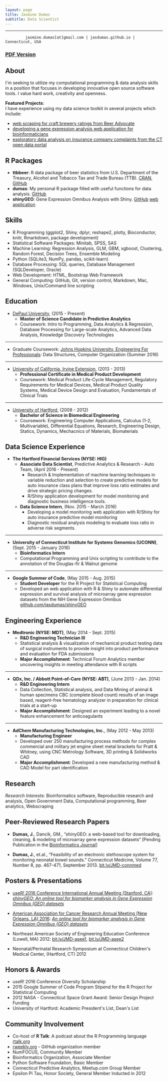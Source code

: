 ```yaml
---
layout: page
title: Jasmine Dumas
subtitle: Data Scientist
---
```


-------------

	         jasmine.dumas[at]gmail.com | jasdumas.github.io | Connecticut, USA

### [PDF Version](https://github.com/jasdumas/jasdumas.github.io/blob/master/jasmine_dumas_resume.pdf)

About
---------
I'm seeking to utilize my computational programming & data analysis skills in a position that focuses in developing innovative open source software tools. I value hard work, creativity and openness. 

**Featured Projects**:     
I have experience using my data science toolkit in several projects which include:   

* [web scraping for craft brewery ratings from Beer Advocate](http://trendct.org/2016/03/18/tutorial-web-scraping-and-mapping-breweries-with-import-io-and-r/)     
* [developing a gene expression analysis web application for bioinformaticians](http://gdancik.github.io/shinyGEO/)     
* [exploratory data analysis on insurance company complaints from the CT open data portal](http://rpubs.com/jasdumas/eda-ct-insurance)

R Packages
----------
* **ttbbeer**: R data package of beer statistics from U.S. Department of the Treasury, Alcohol and Tobacco Tax and Trade Bureau (TTB).  [CRAN](https://cran.r-project.org/web/packages/ttbbeer/), [GitHub](https://github.com/jasdumas/ttbbeer)
* **dumas**: My personal R package filled with useful functions for data analysis. [GitHub](https://github.com/jasdumas/dumas)
* **shinyGEO**: Gene Expression Omnibus Analysis with Shiny. [GitHub](https://github.com/jasdumas/shinyGEO) [web application](http://bioinformatics.easternct.edu/shinyGEO/)


Skills
---------
* R Programming (ggplot2, Shiny, dplyr, reshape2, plotly, Bioconductor, knitr, Rmarkdown, package development)
* Statistical Software Packages: Minitab, SPSS, SAS
* Machine Learning: Regression Analysis, GLM, GBM, xgboost, Clustering, Random Forest, Decision Trees, Ensemble Modeling
* Python (SQLite3, NumPy, pandas, scikit-learn)
* Database Processing: SQL queries, Database Management (SQLDeveloper, Oracle)
* Web Development: HTML, Bootstrap Web Framework
* General Computing: GitHub, Git, version control, Markdown, Mac, Windows, Unix/Command line scripting


Education
---------

* [DePaul University](https://www.cdm.depaul.edu/academics/Pages/MS-in-Predictive-Analytics.aspx), (2015 - Present)
  * **Master of Science Candidate in Predictive Analytics**
  * Coursework: Intro to Programming, Data Analytics & Regression, Database Processing for Large-scale Analytics, Advanced Data Analysis, Knowledge Discovery Technologies 

___________

* Graduate Coursework: [Johns Hopkins University, Engineering For Professionals](https://ep.jhu.edu/programs-and-courses/programs/computer-science): Data Structures, Computer Organization (Summer 2016)

___________

* [University of California, Irvine Extension](http://unex.uci.edu/areas/life_sciences/medical_products/), (2013 - 2013)   
  * **Professional Certificate in Medical Product Development**       
  * Coursework: Medical Product Life-Cycle Management, Regulatory Requirements for Medical Devices, Medical Product Quality Systems, Medical Device Design and Evaluation, Fundamentals of Clinical Trials

___________

* [University of Hartford](http://www.hartford.edu/ceta/undergraduate/engineering/BM/), (2008 - 2012)    
  * **Bachelor of Science in Biomedical Engineering**	   
  * Coursework: Engineering Computer Applications, Calculus (1-2, Multivariable), Differential Equations, Research, Engineering Design, Statics, Dynamics, Mechacnics of Materials, Biomaterials  


Data Science Experience
---------
* **The Hartford Financial Services (NYSE: HIG)**   
  * **Associate Data Scientist**, Predictive Analytics & Research - Auto Team, (April 2016 - Present)	    
    - Research & Implementation of machine learning techniques in variable reduction and selection to create predictive 
      models for auto insurance class plans that improve loss ratio estimates and drive strategic pricing changes.   
    - R/Shiny application development for model monitoring and diagnostic business intelligence tools.    
  * **Data Science Intern**, (Nov. 2015  - March 2016)     
    - Developing a model monitoring web application with R/Shiny for auto insurance predictive model monitoring
    - Diagnostic residual analysis modeling to evaluate loss ratio in adverse risk segments.

___________

* **University of Connecticut Institute for Systems Genomics (UCONN)**, (Sept. 2015 - January 2016)      
  * **Bioinformatics Intern**     
  - Computational Programming and Unix scripting to contribute to the annotation of the Douglas-fir & Walnut genome

___________

* **Google Summer of Code**, (May 2015 - Aug. 2015)        
  * **Student Developer** for the R Project for Statistical Computing     
  - Developed an web application with R & Shiny to automate differential expression and survival analysis of microarray gene expression datasets from the NIH Gene Expression Omnibus [github.com/jasdumas/shinyGEO](http://jasdumas.github.io/shinyGEO/)

Engineering Experience
---------
* **Medtronic (NYSE: MDT)**, (May 2014 - Sept. 2015)     
  * **R&D Engineering Technician III**      
  - Statistical analysis & visualization of mechanical product testing data of surgical instruments to provide insight into product performance and evaluation for FDA submissions   
  - **Major Accomplishment**: Technical Forum Analytics member uncovering insights in meeting attendance with R scripts

___________

* **QDx, Inc. / Abbott Point-of-Care (NYSE: ABT)**, (June 2013 - Jan. 2014)      
  * **R&D Engineering Intern**     
  - Data Collection, Statistical analysis, and Data Mining of animal & human specimens CBC (complete blood count) results of an image based, reagent-free hematology analyzer in preparation for clinical trials at a start-up	   
  - **Major Accomplishment**: Designed an experiment leading to a novel feature enhancement for anticoagulants 

___________

* **AdChem Manufacturing Technologies, Inc.**, (May 2012 - May 2013)     
  * **Manufacturing Engineer**     
  - Developed over 250 manufacturing process methods for complex commercial and military jet engine sheet metal brackets for Pratt & Whitney, using CNC Metrology Software, 3D printing & Solidworks CAD 
  - **Major Accomplishment**: Developed a new manufacturing method & CAD Model for part identification


Research
---------
*Research Interests*: Bioinformatics software, Reproducible research and analysis, Open Government Data, Computational programming, Beer analytics, Webscraping

Peer-Reviewed Research Papers
---------
* **Dumas, J.**, Dancik, GM., “shinyGEO: a web-based tool for downloading, cleaning, & modeling of microarray gene 
expression datasets“ [Pending Publication in the [Bioinformatics Journal](http://bioinformatics.oxfordjournals.org/)]    

* **Dumas, J.**, et.al., “Feasibility of an electronic stethoscope system for monitoring neonatal bowel sounds.” Connecticut Medicine, Volume 77, Number 8, pp. 467-471, September 2013. [bit.ly/JMD-connmed](bit.ly/JMD-connmed)                       

Posters & Presentations
----------
* [useR! 2016 Conference International Annual Meeting (Stanford, CA)](http://user2016.org/): [*shinyGEO: An online tool for biomarker analysis in Gene Expression Omnibus (GEO) datasets*](https://github.com/jasdumas/jasdumas.github.io/blob/master/post_data/jasmine_dumas_user2016_poster_update.pdf)

* [American Association for Cancer Research Annual Meeting (New Orleans, LA) 2016](http://www.aacr.org/Meetings/Pages/MeetingDetail.aspx?EventItemID=63#.V2V7TeYrLoA): [*An online tool for biomarker analysis in Gene Expression Omnibus (GEO) datasets*](http://www.abstractsonline.com/Plan/ViewAbstract.aspx?mID=4017&sKey=b710c4a6-fafb-4546-a4ef-94ef72d93639&cKey=0243e952-bd00-4008-84b0-53222a594ee9&mKey=1d10d749-4b6a-4ab3-bcd4-f80fb1922267)

* Northeast American Society of Engineering Education Conference (Lowell, MA) 2012: [bit.ly/JMD-asee1](bit.ly/JMD-asee1), [bit.ly/JMD-asee2](bit.ly/JMD-asee2)

* Neonatal/Perinatal Research Symposium at Connecticut Children's Medical Center, (Hartford, CT) 2012

Honors & Awards
---------
* useR! 2016 Conference Diversity Scholarship
* 2015 Google Summer of Code Program Stipend for the R Project for Statistical Computing
* 2012 NASA - Connecticut Space Grant Award: Senior Design Project Funding
* University of Hartford: Academic President's List, Dean's List    

Community Involvement
-----------
* Co-host of **R Talk**: A podcast about the R Programming language [rtalk.org](http://rtalk.org/)
* [rweekly.org](https://rweekly.org/) - GitHub organization member
* NumFOCUS, Community Member
* Bioinformatics Organization, Associate Member
* Python Software Foundation, Basic Member
* Connecticut Predictive Analytics, Meetup.com Group Member
* Epsilon Pi Tau, Honor Society, General Member Inducted in 2012          


